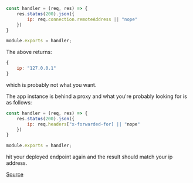 
```javascript
const handler = (req, res) => {
    res.status(200).json({
        ip: req.connection.remoteAddress || "nope"
    })
}

module.exports = handler;
```

The above returns: 

```javascript
{
    ip: "127.0.0.1"
}
```

which is probably not what you want.

The app instance is behind a proxy and what you're probably looking for is as follows:

```javascript
const handler = (req, res) => {
    res.status(200).json({
        ip: req.headers["x-forwarded-for] || "nope"
    })
}

module.exports = handler;
```

hit your deployed endpoint again and the result should match your ip address.

[Source](https://stackoverflow.com/a/8107922)
